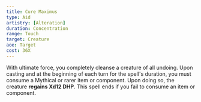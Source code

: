 ```yaml
---
title: Cure Maximus
type: Aid
artistry: [Alteration]
duration: Concentration 
range: Touch
target: Creature
aoe: Target
cost: 36X
---
```

With ultimate force, you completely cleanse a creature of all undoing. Upon casting and at the beginning of each turn for the spell's duration, you must consume a Mythical or rarer item or component. Upon doing so, the creature **regains Xd12 DHP**. This spell ends if you fail to consume an item or component.
